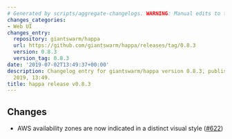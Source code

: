 ```yaml
---
# Generated by scripts/aggregate-changelogs. WARNING: Manual edits to this files will be overwritten.
changes_categories:
- Web UI
changes_entry:
  repository: giantswarm/happa
  url: https://github.com/giantswarm/happa/releases/tag/0.8.3
  version: 0.8.3
  version_tag: 0.8.3
date: '2019-07-02T13:49:37+00:00'
description: Changelog entry for giantswarm/happa version 0.8.3, published on 02 July
  2019, 13:49.
title: happa release v0.8.3
---
```


## Changes

- AWS availability zones are now indicated in a distinct visual style ([#622](https://github.com/giantswarm/happa/pull/622))

